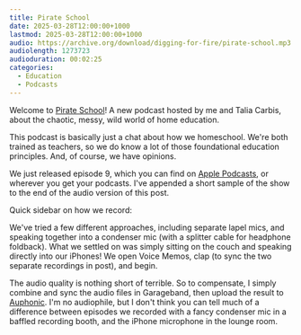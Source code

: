 ```yaml
---
title: Pirate School
date: 2025-03-28T12:00:00+1000
lastmod: 2025-03-28T12:00:00+1000
audio: https://archive.org/download/digging-for-fire/pirate-school.mp3
audiolength: 1273723
audioduration: 00:02:25
categories:
  - Education
  - Podcasts
---
```


Welcome to [Pirate School](https://pirateschool.fm)! A new podcast hosted by me and Talia Carbis, about the chaotic, messy, wild world of home education.

This podcast is basically just a chat about how we homeschool. We're both trained as teachers, so we do know a lot of those foundational education principles. And, of course, we have opinions.

We just released episode 9, which you can find on [Apple Podcasts](https://podcasts.apple.com/au/podcast/pirate-school/id1794742428), or wherever you get your podcasts. I've appended a short sample of the show to the end of the audio version of this post.

Quick sidebar on how we record:

We've tried a few different approaches, including separate lapel mics, and speaking together into a condenser mic (with a splitter cable for headphone foldback). What we settled on was simply sitting on the couch and speaking directly into our iPhones! We open Voice Memos, clap (to sync the two separate recordings in post), and begin.

The audio quality is nothing short of terrible. So to compensate, I simply combine and sync the audio files in Garageband, then upload the result to [Auphonic](http://auphonic.com). I'm no audiophile, but I don't think you can tell much of a difference between episodes we recorded with a fancy condenser mic in a baffled recording booth, and the iPhone microphone in the lounge room.